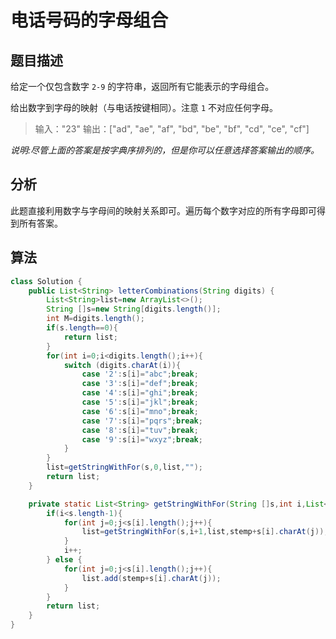 # 电话号码的字母组合

## 题目描述

给定一个仅包含数字 `2-9` 的字符串，返回所有它能表示的字母组合。

给出数字到字母的映射（与电话按键相同）。注意 `1` 不对应任何字母。

>输入："23"
>输出：["ad", "ae", "af", "bd", "be", "bf", "cd", "ce", "cf"]

*说明:尽管上面的答案是按字典序排列的，但是你可以任意选择答案输出的顺序。*

## 分析

此题直接利用数字与字母间的映射关系即可。遍历每个数字对应的所有字母即可得到所有答案。

## 算法

```java
class Solution {
    public List<String> letterCombinations(String digits) {
        List<String>list=new ArrayList<>();
        String []s=new String[digits.length()];
        int M=digits.length();
        if(s.length==0){
            return list;
        }
        for(int i=0;i<digits.length();i++){
            switch (digits.charAt(i)){
                case '2':s[i]="abc";break;
                case '3':s[i]="def";break;
                case '4':s[i]="ghi";break;
                case '5':s[i]="jkl";break;
                case '6':s[i]="mno";break;
                case '7':s[i]="pqrs";break;
                case '8':s[i]="tuv";break;
                case '9':s[i]="wxyz";break;
            }
        }
        list=getStringWithFor(s,0,list,"");
        return list;
    }

    private static List<String> getStringWithFor(String []s,int i,List<String> list,String stemp) {
        if(i<s.length-1){
            for(int j=0;j<s[i].length();j++){
                list=getStringWithFor(s,i+1,list,stemp+s[i].charAt(j));
            }
            i++;
        } else {
            for(int j=0;j<s[i].length();j++){
                list.add(stemp+s[i].charAt(j));
            }
        }
        return list;
    }
}

```
